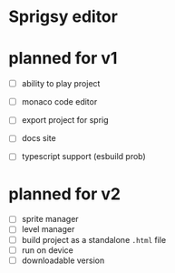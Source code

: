 # Sprigsy editor

# planned for v1
- [ ] ability to play project
- [ ] monaco code editor
- [ ] export project for sprig
- [ ] docs site
- [ ] typescript support (esbuild prob)


# planned for v2
- [ ] sprite manager
- [ ] level manager
- [ ] build project as a standalone `.html` file
- [ ] run on device
- [ ] downloadable version